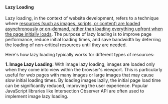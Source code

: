 <h4>Lazy Loading</h4>

Lazy loading, in the context of website development, refers to a technique where <ins>resources (such as images, scripts, or content) are loaded asynchronously or on-demand, rather than loading everything upfront when the page initially loads</ins>. The purpose of lazy loading is to improve page performance, reduce initial loading times, and save bandwidth by deferring the loading of non-critical resources until they are needed.

Here's how lazy loading typically works for different types of resources:

<b>1. Image Lazy Loading:</b> With image lazy loading, images are loaded only when they come into view within the browser's viewport. This is particularly useful for web pages with many images or large images that may cause slow initial loading times. By loading images lazily, the initial page load time can be significantly reduced, improving the user experience. Popular JavaScript libraries like Intersection Observer API are often used to implement image lazy loading.
